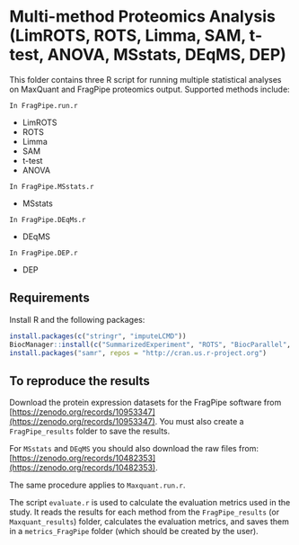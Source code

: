 
# Multi-method Proteomics Analysis (LimROTS, ROTS, Limma, SAM, t-test, ANOVA, MSstats, DEqMS, DEP)

This folder contains three R script for running multiple statistical analyses on MaxQuant and FragPipe proteomics output. Supported methods include:

`In FragPipe.run.r`

- LimROTS
- ROTS
- Limma
- SAM
- t-test
- ANOVA

`In FragPipe.MSstats.r`

- MSstats

`In FragPipe.DEqMs.r`
  
- DEqMS

`In FragPipe.DEP.r`
  
- DEP

## Requirements

Install R and the following packages:

```r
install.packages(c("stringr", "imputeLCMD"))
BiocManager::install(c("SummarizedExperiment", "ROTS", "BiocParallel", "LimROTS", "MSstats" , "DEqMS", "DEP" , "limma"))
install.packages("samr", repos = "http://cran.us.r-project.org")
```

## To reproduce the results

Download the protein expression datasets for the FragPipe software from [https://zenodo.org/records/10953347](https://zenodo.org/records/10953347). You must also create a `FragPipe_results` folder to save the results.

For `MSstats` and `DEqMS` you should also download the raw files from: [https://zenodo.org/records/10482353](https://zenodo.org/records/10482353).

The same procedure applies to `Maxquant.run.r`.

The script `evaluate.r` is used to calculate the evaluation metrics used in the study. It reads the results for each method from the `FragPipe_results` (or `Maxquant_results`) folder, calculates the evaluation metrics, and saves them in a `metrics_FragPipe` folder (which should be created by the user).
